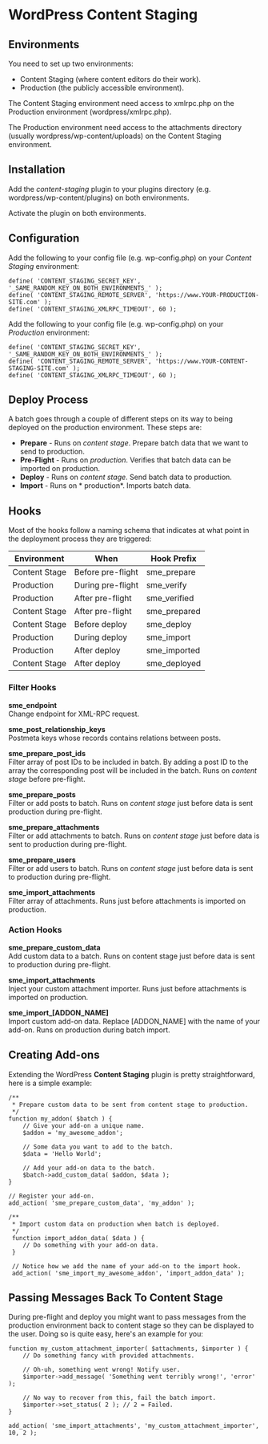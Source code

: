 WordPress Content Staging
=========================

Environments
------------

You need to set up two environments:

* Content Staging (where content editors do their work).
* Production (the publicly accessible environment).

The Content Staging environment need access to xmlrpc.php on the Production environment (wordpress/xmlrpc.php).

The Production environment need access to the attachments directory (usually wordpress/wp-content/uploads) on the Content Staging environment.

Installation
------------

Add the *content-staging* plugin to your plugins directory (e.g. wordpress/wp-content/plugins) on both environments.

Activate the plugin on both environments.

Configuration
-------------

Add the following to your config file (e.g. wp-config.php) on your *Content Staging* environment:

	define( 'CONTENT_STAGING_SECRET_KEY', '_SAME_RANDOM_KEY_ON_BOTH_ENVIRONMENTS_' );
	define( 'CONTENT_STAGING_REMOTE_SERVER', 'https://www.YOUR-PRODUCTION-SITE.com' );
	define( 'CONTENT_STAGING_XMLRPC_TIMEOUT', 60 );

Add the following to your config file (e.g. wp-config.php) on your *Production* environment:

	define( 'CONTENT_STAGING_SECRET_KEY', '_SAME_RANDOM_KEY_ON_BOTH_ENVIRONMENTS_' );
	define( 'CONTENT_STAGING_REMOTE_SERVER', 'https://www.YOUR-CONTENT-STAGING-SITE.com' );
	define( 'CONTENT_STAGING_XMLRPC_TIMEOUT', 60 );

Deploy Process
--------------

A batch goes through a couple of different steps on its way to being deployed on the production environment. These steps are:

* **Prepare** - Runs on *content stage*. Prepare batch data that we want to send to production.
* **Pre-Flight** - Runs on *production*. Verifies that batch data can be imported on production.
* **Deploy** - Runs on *content stage*. Send batch data to production.
* **Import** - Runs on * production*. Imports batch data.

Hooks
-----

Most of the hooks follow a naming schema that indicates at what point in the deployment process they are triggered:

| Environment   | When              | Hook Prefix  |
| ------------- | ----------------- | ------------ |
| Content Stage | Before pre-flight | sme_prepare  |
| Production    | During pre-flight | sme_verify   |
| Production    | After pre-flight  | sme_verified |
| Content Stage | After pre-flight  | sme_prepared |
| Content Stage | Before deploy     | sme_deploy   |
| Production    | During deploy     | sme_import   |
| Production    | After deploy      | sme_imported |
| Content Stage | After deploy      | sme_deployed |

### Filter Hooks

**sme\_endpoint** <br/>
Change endpoint for XML-RPC request.

**sme\_post\_relationship\_keys** <br/>
Postmeta keys whose records contains relations between posts.

**sme\_prepare\_post\_ids** <br/>
Filter array of post IDs to be included in batch. By adding a post ID to the array the corresponding post will be included in the batch. Runs on *content stage* before pre-flight.

**sme\_prepare\_posts** <br/>
Filter or add posts to batch. Runs on *content stage* just before data is sent production during pre-flight.

**sme\_prepare\_attachments** <br/>
Filter or add attachments to batch. Runs on *content stage* just before data is sent to production during pre-flight.

**sme\_prepare\_users** <br/>
Filter or add users to batch. Runs on *content stage* just before data is sent to production during pre-flight.

**sme\_import\_attachments** <br/>
Filter array of attachments. Runs just before attachments is imported on production.

### Action Hooks

**sme\_prepare\_custom\_data** <br/>
Add custom data to a batch. Runs on content stage just before data is sent to production during pre-flight.

**sme\_import\_attachments** <br/>
Inject your custom attachment importer. Runs just before attachments is imported on production.

**sme\_import\_\[ADDON\_NAME\]** <br/>
Import custom add-on data. Replace \[ADDON\_NAME\] with the name of your add-on. Runs on production during batch import.

Creating Add-ons
----------------

Extending the WordPress **Content Staging** plugin is pretty straightforward, here is a simple example:

	/**
	 * Prepare custom data to be sent from content stage to production.
	 */
	function my_addon( $batch ) {
		// Give your add-on a unique name.
		$addon = 'my_awesome_addon';

		// Some data you want to add to the batch.
		$data = 'Hello World';

		// Add your add-on data to the batch.
		$batch->add_custom_data( $addon, $data );
	}

	// Register your add-on.
	add_action( 'sme_prepare_custom_data', 'my_addon' );

	/**
	 * Import custom data on production when batch is deployed.
	 */
	 function import_addon_data( $data ) {
	 	// Do something with your add-on data.
	 }

	 // Notice how we add the name of your add-on to the import hook.
	 add_action( 'sme_import_my_awesome_addon', 'import_addon_data' );

Passing Messages Back To Content Stage
--------------------------------------

During pre-flight and deploy you might want to pass messages from the production environment back to content stage so they can be displayed to the user. Doing so is quite easy, here's an example for you:

	function my_custom_attachment_importer( $attachments, $importer ) {
		// Do something fancy with provided attachments.

		// Oh-uh, something went wrong! Notify user.
		$importer->add_message( 'Something went terribly wrong!', 'error' );

		// No way to recover from this, fail the batch import.
		$importer->set_status( 2 ); // 2 = Failed.
	}

	add_action( 'sme_import_attachments', 'my_custom_attachment_importer', 10, 2 );
